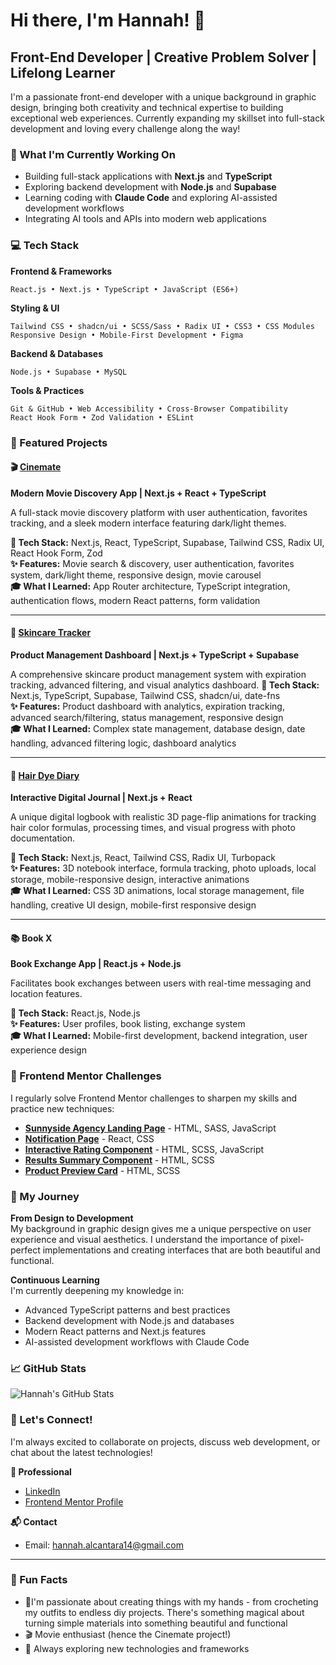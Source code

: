 # Hi there, I'm Hannah! 👋

## Front-End Developer | Creative Problem Solver | Lifelong Learner

I'm a passionate front-end developer with a unique background in graphic design, bringing both creativity and technical expertise to building exceptional web experiences. Currently expanding my skillset into full-stack development and loving every challenge along the way!

### 🚀 What I'm Currently Working On
- Building full-stack applications with **Next.js** and **TypeScript**
- Exploring backend development with **Node.js** and **Supabase**
- Learning coding with **Claude Code** and exploring AI-assisted development workflows
- Integrating AI tools and APIs into modern web applications

### 💻 Tech Stack

**Frontend & Frameworks**
```
React.js • Next.js • TypeScript • JavaScript (ES6+)
```

**Styling & UI**
```
Tailwind CSS • shadcn/ui • SCSS/Sass • Radix UI • CSS3 • CSS Modules
Responsive Design • Mobile-First Development • Figma 
```

**Backend & Databases**
```
Node.js • Supabase • MySQL
```

**Tools & Practices**
```
Git & GitHub • Web Accessibility • Cross-Browser Compatibility
React Hook Form • Zod Validation • ESLint
```

### 🎯 Featured Projects

#### 🎬 [Cinemate](https://github.com/hannah-alcantara/cinemate)
**Modern Movie Discovery App | Next.js + React + TypeScript**

A full-stack movie discovery platform with user authentication, favorites tracking, and a sleek modern interface featuring dark/light themes.

**🔧 Tech Stack:** Next.js, React, TypeScript, Supabase, Tailwind CSS, Radix UI, React Hook Form, Zod  
**✨ Features:** Movie search & discovery, user authentication, favorites system, dark/light theme, responsive design, movie carousel  
**🎓 What I Learned:** App Router architecture, TypeScript integration, authentication flows, modern React patterns, form validation

---

#### 🧴 [Skincare Tracker](https://github.com/hannah-alcantara/skincare-tracker)
**Product Management Dashboard | Next.js + TypeScript + Supabase**

A comprehensive skincare product management system with expiration tracking, advanced filtering, and visual analytics dashboard.
**🔧 Tech Stack:** Next.js, TypeScript, Supabase, Tailwind CSS, shadcn/ui, date-fns  
**✨ Features:** Product dashboard with analytics, expiration tracking, advanced search/filtering, status management, responsive design  
**🎓 What I Learned:** Complex state management, database design, date handling, advanced filtering logic, dashboard analytics

---

#### 💄 [Hair Dye Diary](https://github.com/hannah-alcantara/hair-dye-diary)
**Interactive Digital Journal | Next.js + React**

A unique digital logbook with realistic 3D page-flip animations for tracking hair color formulas, processing times, and visual progress with photo documentation.

**🔧 Tech Stack:** Next.js, React, Tailwind CSS, Radix UI, Turbopack  
**✨ Features:** 3D notebook interface, formula tracking, photo uploads, local storage, mobile-responsive design, interactive animations  
**🎓 What I Learned:** CSS 3D animations, local storage management, file handling, creative UI design, mobile-first responsive design

---

#### 📚 Book X
**Book Exchange App | React.js + Node.js**

Facilitates book exchanges between users with real-time messaging and location features.

**🔧 Tech Stack:** React.js, Node.js  
**✨ Features:** User profiles, book listing, exchange system  
**🎓 What I Learned:** Mobile-first development, backend integration, user experience design

### 🌱 Frontend Mentor Challenges

I regularly solve Frontend Mentor challenges to sharpen my skills and practice new techniques:

- **[Sunnyside Agency Landing Page](https://github.com/hannah-alcantara/fm-sunnyside-agency-landing-page)** - HTML, SASS, JavaScript
- **[Notification Page](https://github.com/hannah-alcantara/fm-notification-page)** - React, CSS
- **[Interactive Rating Component](https://github.com/hannah-alcantara/fm-interactive-rating-component)** - HTML, SCSS, JavaScript
- **[Results Summary Component](https://github.com/hannah-alcantara/fm-results-summary-component)** - HTML, SCSS
- **[Product Preview Card](https://github.com/hannah-alcantara/fm-product-preview-card-component)** - HTML, SCSS

### 🎨 My Journey

**From Design to Development**  
My background in graphic design gives me a unique perspective on user experience and visual aesthetics. I understand the importance of pixel-perfect implementations and creating interfaces that are both beautiful and functional.

**Continuous Learning**  
I'm currently deepening my knowledge in:
- Advanced TypeScript patterns and best practices
- Backend development with Node.js and databases
- Modern React patterns and Next.js features
- AI-assisted development workflows with Claude Code

### 📈 GitHub Stats

![Hannah's GitHub Stats](https://github-readme-stats.vercel.app/api?username=hannah-alcantara&show_icons=true&theme=radical)

### 🤝 Let's Connect!

I'm always excited to collaborate on projects, discuss web development, or chat about the latest technologies!

**💼 Professional**
- [LinkedIn](https://www.linkedin.com/in/hannah-alcantara)
- [Frontend Mentor Profile](https://www.frontendmentor.io/profile/hannah-alcantara)

**📬 Contact**
- Email: hannah.alcantara14@gmail.com

---

### 🎲 Fun Facts
- 🎨I'm passionate about creating things with my hands - from crocheting my outfits to endless diy projects. There's something magical about turning simple materials into something beautiful and functional
- 🎬 Movie enthusiast (hence the Cinemate project!)
- 🌱 Always exploring new technologies and frameworks
